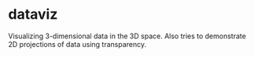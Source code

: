 dataviz
======================

Visualizing 3-dimensional data in the 3D space. Also tries to demonstrate 2D projections of data using transparency.
